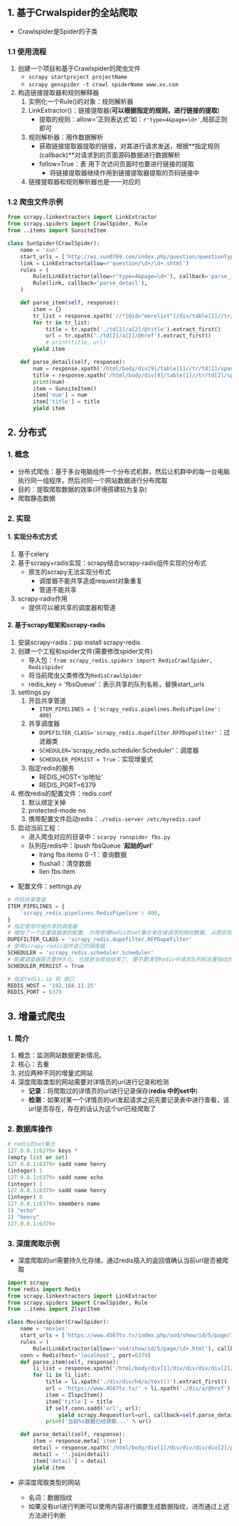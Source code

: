 ## 1. 基于Crwalspider的全站爬取

-   Crawlspider是Spider的子类

### 1.1 使用流程

1.  创建一个项目和基于Crawlspider的爬虫文件
    -   `scrapy startproject projectName`
    -   `scrapy genspider -t crawl spiderName www.xx.com`
2.  构造链接提取器和规则解释器
    1.  实例化一个Rule()的对象：规则解析器
    2.  LinkExtractor()：链接提取器(**可以根据指定的规则，进行链接的提取**)
        -   提取的规则：allow='正则表达式'如：`r'type=4&page=\d+'`,局部正则即可
    3.  规则解析器：用作数据解析
        -   获取链接提取器提取的链接，对其进行请求发送，根据**指定规则(callback)**对请求到的页面源码数据进行数据解析
        -   follow=True：表 用下次访问页面时也要进行链接的提取
            -   将链接提取器继续作用到链接提取器提取的页码链接中
    4.  链接提取器和规则解析器也是一一对应的

### 1.2 爬虫文件示例

```python
from scrapy.linkextractors import LinkExtractor
from scrapy.spiders import CrawlSpider, Rule
from ..items import SunsiteItem

class SunSpider(CrawlSpider):
    name = 'sun'
    start_urls = ['http://wz.sun0769.com/index.php/question/questionType?type=4&page=']
    link = LinkExtractor(allow=r'question/\d+/\d+.shtml')
    rules = (
        Rule(LinkExtractor(allow=r'type=4&page=\d+'), callback='parse_item', follow=True),
        Rule(link, callback='parse_detail'),
    )

    def parse_item(self, response):
        item = {}
        tr_list = response.xpath('//*[@id="morelist"]/div/table[2]//tr/td/table//tr')
        for tr in tr_list:
            title = tr.xpath('./td[2]/a[2]/@title').extract_first()
            url = tr.xpath('./td[2]/a[2]/@href').extract_first()
            # print(title, url)
        yield item

    def parse_detail(self, response):
        num = response.xpath('/html/body/div[9]/table[1]//tr/td[2]/span[2]/text()').extract_first()
        title = response.xpath('/html/body/div[9]/table[1]//tr/td[2]/span[1]/text()').extract_first()
        print(num)
        item = SunsiteItem()
        item['num'] = num
        item['title'] = title
        yield item
```

## 2. 分布式

### 1. 概念

-   分布式爬虫：基于多台电脑组件一个分布式机群，然后让机群中的每一台电脑执行同一组程序，然后对同一个网站数据进行分布爬取
-   目的：提取爬取数据的效率(环境搭建较为复杂)
-   爬取静态数据

### 2. 实现

#### 1. 实现分布式方式

1.  基于celery
2.  基于scrapy+radis实现：scrapy结合scrapy-radis组件实现的分布式
    -   原生的scrapy无法实现分布式
        -   调度器不能共享造成request对象重复
        -   管道不能共享
3.  scrapy-radis作用
    -   提供可以被共享的调度器和管道

#### 2. 基于scrapy框架和scrapy-radis

1.  安装scrapy-radis：pip install scrapy-redis
2.  创建一个工程和spider文件(需要修改spider文件)
    -   导入包：`from scrapy_redis.spiders import RedisCrawlSpider, RedisSpider`
    -   将当前爬虫父类修改为`RedisCrawlSpider`
    -   redis_key = 'fbsQueue'：表示共享的队列名称，替换start_urls
3.  settings.py
    1.  开启共享管道
        -   `ITEM_PIPELINES = {'scrapy_redis.pipelines.RedisPipeline': 400}`
    2.  共享调度器
        -   `DUPEFILTER_CLASS='scrapy_redis.dupefilter.RFPDupeFilter'`：过滤器类
        -   `SCHEDULER=`'scrapy_redis.scheduler.Scheduler'：调度器
        -   `SCHEDULER_PERSIST = True`：实现增量式
    3.  指定redis的服务
        -   REDIS_HOST='ip地址'
        -   REDIS_PORT=6379
4.  修改redis的配置文件：redis.conf
    1.  默认绑定关掉
    2.  protected-mode no
    3.  携带配置文件启动redis：`./redis-server /etc/myredis.conf`
5.  启动当前工程：
    -   进入爬虫对应的目录中：`scarpy runspider fbs.py`
    -   队列在redis中：lpush fbsQueue '**起始的url**'
        -   lrang fbs:items 0 -1：查询数据
        -   flushall：清空数据
        -   llen fbs:item

-   配置文件：settings.py

```python
# 开启共享管道
ITEM_PIPELINES = {
    'scrapy_redis.pipelines.RedisPipeline': 400,
}
# 指定使用可被共享的调度器
# 增加了一个去重容器类的配置, 作用使用Redis的set集合来存储请求的指纹数据, 从而实现请求去重的持久化
DUPEFILTER_CLASS = 'scrapy_redis.dupefilter.RFPDupeFilter'
# 使用scrapy-redis组件自己的调度器
SCHEDULER = 'scrapy_redis.scheduler.Scheduler'
# 配置调度器是否要持久化, 也就是当爬虫结束了, 要不要清空Redis中请求队列和去重指纹的set。如果是True, 就表示要持久化存储, 就不清空数据, 否则清空数据
SCHEDULER_PERSIST = True

# 指定redis，ip 和 端口
REDIS_HOST = '192.168.11.25'
REDIS_PORT = 6379
```

## 3. 增量式爬虫

### 1. 简介

1.  概念：监测网站数据更新情况。
2.  核心：去重
3.  对应两种不同的增量式网站
4.  深度爬取类型的网站需要对详情页的url进行记录和检测
    -   **记录**：将爬取过的详情页的url进行记录保存(**redis 中的set中**)
    -   **检测**：如果对某一个详情页的url发起请求之前先要记录表中进行查看，该url是否存在，存在的话认为这个url已经爬取了

### 2. 数据库操作

```python
# redis的set集合
127.0.0.1:6379> keys *
(empty list or set)
127.0.0.1:6379> sadd name henry
(integer) 1
127.0.0.1:6379> sadd name echo
(integer) 1
127.0.0.1:6379> sadd name henry
(integer) 0
127.0.0.1:6379> smembers name
1) "echo"
2) "henry"
127.0.0.1:6379> 
```

### 3. 深度爬取示例

-   深度爬取的url需要持久化存储，通过redis插入的返回值确认当前url是否被爬取

```python
import scrapy
from redis import Redis
from scrapy.linkextractors import LinkExtractor
from scrapy.spiders import CrawlSpider, Rule
from ..items import ZlspcItem

class MoviesSpider(CrawlSpider):
    name = 'movies'
    start_urls = ['https://www.4567tv.tv/index.php/vod/show/id/5/page/1.html']
    rules = (
        Rule(LinkExtractor(allow=r'vod/show/id/5/page/\d+.html'), callback='parse_item', follow=True),)
    conn = Redis(host='localhost', port=6379)
    def parse_item(self, response):
        li_list = response.xpath('/html/body/div[1]/div/div/div/div[2]/ul/li')
        for li in li_list:
            title = li.xpath('./div/div/h4/a/text()').extract_first()
            url = 'https://www.4567tv.tv/' + li.xpath('./div/a/@href').extract_first()
            item = ZlspcItem()
            item['title'] = title
            if self.conn.sadd('url', url):
                yield scrapy.Request(url=url, callback=self.parse_detail, meta={'item': item})
            print('当前%s数据已经获取...' % url)

    def parse_detail(self, response):
        item = response.meta['item']
        detail = response.xpath('/html/body/div[1]/div/div/div/div[2]/p//text()').extract()
        detail = ''.join(detail)
        item['detail'] = detail
        yield item
```

-   非深度爬取类型的网站

    -   名词：数据指纹
    -   如果没有url进行判断可以使用内容进行摘要生成数据指纹，进而通过上述方法进行判断

    









